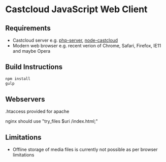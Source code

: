 # Castcloud JavaScript Web Client
## Requirements

 * Castcloud server e.g. [php-server](https://github.com/Castcloud/php-server), [node-castcloud](https://github.com/Castcloud/node-castcloud)
 * Modern web browser e.g. recent verion of Chrome, Safari, Firefox, IE11 and maybe Opera

## Build Instructions

```sh
npm install
gulp
```

## Webservers
.htaccess provided for apache

nginx should use "try_files $uri /index.html;"

## Limitations

 * Offline storage of media files is currently not possible as per browser limitations
